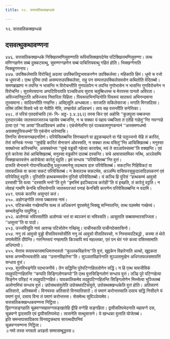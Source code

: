```yaml
---
title: १२. सत्तसतिकक्खन्धकं

---
```

१२. सत्तसतिकक्खन्धकं  


## दसवत्थुकथावण्णना

४४६. सत्तसतिकक्खन्धके निक्खित्तमणिसुवण्णाति रूपियसिक्खापदेनेव पटिक्खित्तमणिसुवण्णा। तत्थ मणिग्गहणेन सब्बं दुक्‍कटवत्थु, सुवण्णग्गहणेन सब्बं पाचित्तियवत्थु गहितं होति। भिक्खग्गेनाति भिक्खुगणनाय।  
४४७. उपक्‍किलेसाति विरोचितुं अदत्वा उपक्‍किलिट्ठभावकरणेन उपक्‍किलेसा। महिकाति हिमं। धूमो च रजो च धूमरजो। एत्थ पुरिमा तयो असम्पत्तउपक्‍किलेसा, राहु पन सम्पत्तउपक्‍किलेसवसेन कथितोति वेदितब्बो। समणब्राह्मणा न तपन्ति न भासन्ति न विरोचन्तीति गुणपतापेन न तपन्ति गुणोभासेन न भासन्ति गुणविरोचनेन न विरोचन्ति। सुरामेरयपाना अप्पटिविरताति पञ्‍चविधाय सुराय चतुब्बिधस्स च मेरयस्स पानतो अविरता।  
अविज्‍जानिवुटाति अविज्‍जाय निवारिता पिहिता। पियरूपाभिनन्दिनोति पियरूपं सातरूपं अभिनन्दमाना तुस्समाना। सादियन्तीति गण्हन्ति। अविद्दसूति अन्धबाला। सरजाति सकिलेसरजा। मगाति मिगसदिसा। तस्मिं तस्मिं विसये भवे वा नेतीति नेत्ति, तण्हायेतं अधिवचनं। ताय सह वत्तन्तीति सनेत्तिका।  
४४८. तं परिसं एतदवोचाति (सं॰ नि॰ अट्ठ॰ ३.४.३६२) तस्स किर एवं अहोसि ‘‘कुलपुत्ता पब्बजन्ता पुत्तदारञ्‍चेव जातरूपरजतञ्‍च पहायेव पब्बजन्ति, न च सक्‍का यं पहाय पब्बजिता तं एतेहि गाहेतु’’न्ति नयग्गाहे ठत्वा एतं ‘‘मा अय्या’’तिआदिवचनं अवोच। एकंसेनेतन्ति एतं पञ्‍चकामगुणकप्पनं ‘‘अस्समणधम्मो असक्यपुत्तियधम्मो’’ति एकंसेन धारेय्यासि।  
तिणन्ति सेनासनच्छदनतिणं। परियेसितब्बन्ति तिणच्छदने वा इट्ठकच्छदने वा गेहे पलुज्‍जन्ते येहि तं कारितं, तेसं सन्तिकं गन्त्वा ‘‘तुम्हेहि कारितं सेनासनं ओवस्सति, न सक्‍का तत्थ वसितु’’न्ति आचिक्खितब्बं। मनुस्सा सक्‍कोन्ता करिस्सन्ति, असक्‍कोन्ता ‘‘तुम्हे वड्ढकी गहेत्वा कारापेथ, मयं ते सञ्‍ञापेस्सामा’’ति वक्खन्ति। एवं वुत्ते कारेत्वा तेसं आचिक्खितब्बं, मनुस्सा वड्ढकीनं दातब्बं दस्सन्ति। सचे आवाससामिका नत्थि, अञ्‍ञेसम्पि भिक्खाचारवत्तेन आरोचेत्वा कारेतुं वट्टति। इमं सन्धाय ‘‘परियेसितब्ब’’न्ति वुत्तं।  
दारूति सेनासने गोपानसिआदीसु पलुज्‍जमानेसु तदत्थाय दारु परियेसितब्बं। सकटन्ति गिहिविकटं वा तावकालिकं वा कत्वा सकटं परियेसितब्बं। न केवलञ्‍च सकटमेव, अञ्‍ञम्पि वासिफरसुकुदालादिउपकरणं एवं परियेसितुं वट्टति। पुरिसोति हत्थकम्मवसेन पुरिसो परियेसितब्बो। यं कञ्‍चि हि पुरिसं ‘‘हत्थकम्मं आवुसो दस्ससी’’ति वत्वा ‘‘दस्सामि भन्ते’’ति वुत्ते ‘‘इमस्मिं इदञ्‍चिदञ्‍च करोही’’ति यं इच्छति, तं कारेतुं वट्टति। न त्वेवाहं गामणि केनचि परियायेनाति जातरूपरजतं पनाहं केनचिपि कारणेन परियेसितब्बन्ति न वदामि।  
४४९. पापकं कतन्ति असुन्दरं कतं।  
४५०. अहोगङ्गोति तस्स पब्बतस्स नामं।  
४५१. पटिकच्‍चेव गच्छेय्यन्ति यत्थ तं अधिकरणं वूपसमेतुं भिक्खू सन्‍निपतन्ति, तत्थ पठममेव गच्छेय्यं। सम्भावेसुन्ति पापुणिंसु।  
४५२. अलोणकं भविस्सतीति अलोणकं भत्तं वा ब्यञ्‍जनं वा भविस्सति। आसुताति सब्बसम्भारसज्‍जिता। ‘‘असुत्ता’’ति वा पाठो।  
४५३. उज्‍जविंसूति नावं आरुय्ह पटिसोतेन गच्छिंसु। पाचीनकाति पाचीनदेसवासिनो।  
४५४. ननु त्वं आवुसो वुड्ढो वीसतिवस्सोसीति ननु त्वं आवुसो वीसतिवस्सो, न निस्सयपटिबद्धो , कस्मा तं थेरो पणामेतीति दीपेन्ति। गरुनिस्सयं गण्हामाति किञ्‍चापि मयं महल्‍लका, एतं पन थेरं गरुं कत्वा वसिस्सामाति अधिप्पायो।  
४५५. मेत्ताय रूपावचरसमाधिमत्तभावतो ‘‘कुल्‍लकविहारेना’’ति वुत्तं, खुद्दकेन विहारेनाति अत्थो, खुद्दकता चस्स अगम्भीरभावतोति आह ‘‘उत्तानविहारेना’’ति। सुञ्‍ञताविहारेनाति सुञ्‍ञतामुखेन अधिगतफलसमापत्तिं सन्धाय वुत्तं।  
४५७. सुत्तविभङ्गेति पदभाजनीये। तेन सद्धिन्ति पुरेपटिग्गहितलोणेन सद्धिं। न हि एत्थ यावजीविकं तदहुपटिग्गहितन्ति ‘‘कप्पति सिङ्गिलोणकप्पो’’ति एत्थ वुत्तसिङ्गिलोणं सन्धाय वुत्तं। तञ्हि पुरे पटिग्गहेत्वा सिङ्गेन परिहटं न तदहुपटिग्गहितं। यावकालिकमेव तदहुपटिग्गहितन्ति सिङ्गिलोणेन मिस्सेत्वा भुञ्‍जितब्बं अलोणामिसं सन्धाय वुत्तं। उपोसथसंयुत्तेति उपोसथपटिसंयुत्ते, उपोसथक्खन्धकेति वुत्तं होति। अतिसरणं अतिसारो, अतिक्‍कमो। विनयस्स अतिसारो विनयातिसारो। तं पमाणं करोन्तस्साति दसाय सद्धिं निसीदने यं पमाणं वुत्तं, दसाय विना तं पमाणं करोन्तस्स। सेसमेत्थ सुविञ्‍ञेय्यमेव।  
सत्तसतिकक्खन्धकवण्णना निट्ठिता।  
द्विवग्गसङ्गहाति चूळवग्गमहावग्गसङ्खातेहि द्वीहि वग्गेहि सङ्गहिता। द्वावीसतिपभेदनाति महावग्गे दस, चूळवग्गे द्वादसाति एवं द्वावीसतिप्पभेदा। सासनेति सत्थुसासने। ये खन्धका वुत्ताति योजेतब्बं।  
इति समन्तपासादिकाय विनयट्ठकथाय सारत्थदीपनियं  
चूळवग्गवण्णना निट्ठिता।  
॥ नमो तस्स भगवतो अरहतो सम्मासम्बुद्धस्स॥  